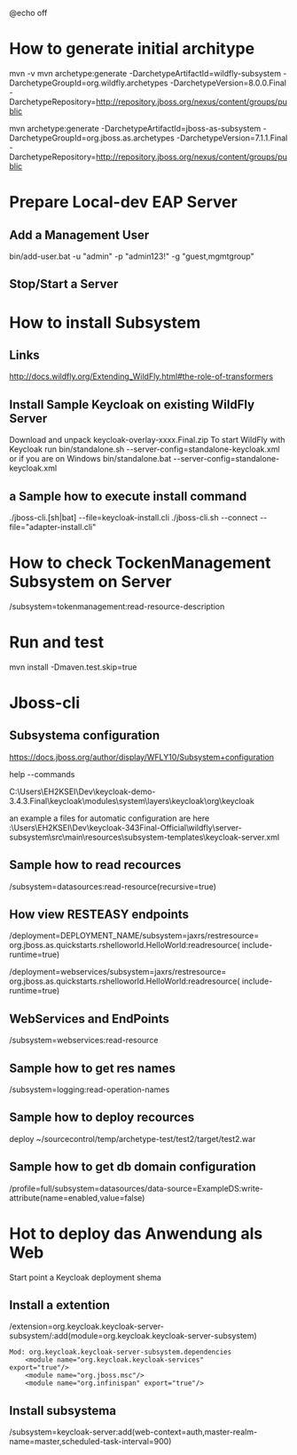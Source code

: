 @echo off


# How to generate initial architype 

mvn -v
mvn archetype:generate -DarchetypeArtifactId=wildfly-subsystem -DarchetypeGroupId=org.wildfly.archetypes -DarchetypeVersion=8.0.0.Final -DarchetypeRepository=http://repository.jboss.org/nexus/content/groups/public

mvn archetype:generate -DarchetypeArtifactId=jboss-as-subsystem -DarchetypeGroupId=org.jboss.as.archetypes -DarchetypeVersion=7.1.1.Final -DarchetypeRepository=http://repository.jboss.org/nexus/content/groups/public


# Prepare Local-dev EAP Server 

## Add a Management User

bin/add-user.bat -u "admin" -p "admin123!" -g "guest,mgmtgroup"

## Stop/Start a Server



# How to install Subsystem

## Links

http://docs.wildfly.org/Extending_WildFly.html#the-role-of-transformers

## Install Sample Keycloak on existing WildFly Server 

Download and unpack  keycloak-overlay-xxxx.Final.zip
 To start WildFly with Keycloak run
bin/standalone.sh --server-config=standalone-keycloak.xml
or if you are on Windows
bin/standalone.bat --server-config=standalone-keycloak.xml

## a Sample how to execute install command

./jboss-cli.[sh|bat] --file=keycloak-install.cli
./jboss-cli.sh --connect --file="adapter-install.cli"

# How to check TockenManagement Subsystem on Server

/subsystem=tokenmanagement:read-resource-description

# Run and test 

mvn install -Dmaven.test.skip=true

# Jboss-cli 

## Subsystema configuration

https://docs.jboss.org/author/display/WFLY10/Subsystem+configuration

help --commands

C:\Users\EH2KSEI\Dev\keycloak-demo-3.4.3.Final\keycloak\modules\system\layers\keycloak\org\keycloak

an example a files for automatic configuration are here :\Users\EH2KSEI\Dev\keycloak-343Final-Official\wildfly\server-subsystem\src\main\resources\subsystem-templates\keycloak-server.xml

## Sample how to read recources

/subsystem=datasources:read-resource(recursive=true)

## How view RESTEASY endpoints

/deployment=DEPLOYMENT_NAME/subsystem=jaxrs/restresource=
org.jboss.as.quickstarts.rshelloworld.HelloWorld:readresource(
include-runtime=true)


/deployment=webservices/subsystem=jaxrs/restresource=
org.jboss.as.quickstarts.rshelloworld.HelloWorld:readresource(
include-runtime=true)



## WebServices and EndPoints

/subsystem=webservices:read-resource

## Sample how to get res names
 
/subsystem=logging:read-operation-names

## Sample how to deploy recources 

deploy ~/sourcecontrol/temp/archetype-test/test2/target/test2.war

## Sample how to get db domain configuration

/profile=full/subsystem=datasources/data-source=ExampleDS:write-attribute(name=enabled,value=false)

# Hot to deploy das Anwendung  als Web 
Start point a Keycloak deployment shema 

## Install a extention

/extension=org.keycloak.keycloak-server-subsystem/:add(module=org.keycloak.keycloak-server-subsystem)

    Mod: org.keycloak.keycloak-server-subsystem.dependencies
    	<module name="org.keycloak.keycloak-services" 		export="true"/>
        <module name="org.jboss.msc"/>
        <module name="org.infinispan" export="true"/>
        
## Install subsystema 
/subsystem=keycloak-server:add(web-context=auth,master-realm-name=master,scheduled-task-interval=900)
    	 